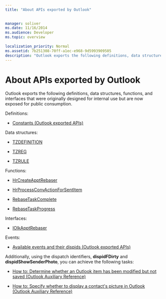 ```yaml
---
title: "About APIs exported by Outlook"
 
 
manager: soliver
ms.date: 11/16/2014
ms.audience: Developer
ms.topic: overview
 
localization_priority: Normal
ms.assetid: 7b251308-70ff-a1ec-e968-9d5993909505
description: "Outlook exports the following definitions, data structures, functions, and interfaces that were originally designed for internal use but are now exposed for public consumption."
---
```


# About APIs exported by Outlook

Outlook exports the following definitions, data structures, functions, and interfaces that were originally designed for internal use but are now exposed for public consumption.
  
Definitions:
  
- [Constants (Outlook exported APIs)](constants-outlook-exported-apis.md)
    
Data structures:
  
- [TZDEFINITION](tzdefinition.md)
    
- [TZREG](tzreg.md)
    
- [TZRULE](tzrule.md)
    
Functions:
  
- [HrCreateApptRebaser](hrcreateapptrebaser.md)
    
- [HrProcessConvActionForSentItem](hrprocessconvactionforsentitem.md)
    
- [RebaseTaskComplete](rebasetaskcomplete.md)
    
- [RebaseTaskProgress](rebasetaskprogress.md)
    
Interfaces:
  
- [IOlkApptRebaser](iolkapptrebaser.md)
    
Events:
  
- [Available events and their dispids (Outlook exported APIs)](available-events-and-their-dispids-outlook-exported-apis.md)
    
Additionally, using the dispatch identifiers, **dispidFDirty** and **dispidShowSenderPhoto**, you can achieve the following tasks:
  
- [How to: Determine whether an Outlook item has been modified but not saved (Outlook Auxiliary Reference)](how-to-determine-whether-an-outlook-item-has-been-modified-but-not-saved-outlook.md)
    
- [How to: Specify whether to display a contact's picture in Outlook (Outlook Auxiliary Reference)](how-to-specify-whether-to-display-a-contact-s-picture-in-outlook-outlook-auxilia.md)
    


